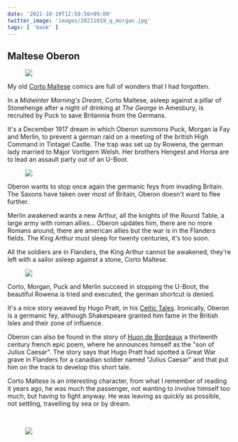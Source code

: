 ```yaml
---
date: '2021-10-19T12:58:56+09:00'
twitter_image: 'images/20211019_q_morgan.jpg'
tags: [ 'book' ]
---
```


## Maltese Oberon

<figure class="right large noborder">
<img src="images/20211019_oberon.jpg" loading="lazy" />
<figcaption>
</figcaption>
</figure>

My old [Corto Maltese](https://en.wikipedia.org/wiki/Corto_Maltese) comics are full of wonders that I had forgotten.

In a _Midwinter Morning's Dream_, Corto Maltese, asleep against a pillar of Stonehenge after a night of drinking at _The George_ in Amesbury, is recruited by Puck to save Britannia from the Germans.

It's a December 1917 dream in which Oberon summons Puck, Morgan la Fay and Merlin, to prevent a german raid on a meeting of the british High Command in Tintagel Castle. The trap was set up by Rowena, the german lady married to Major Vortigern Welsh. Her brothers Hengest and Horsa are to lead an assault party out of an U-Boot.

<figure class="left large noborder">
<img src="images/20211019_morgan.jpg" loading="lazy" />
<figcaption>
</figcaption>
</figure>

Oberon wants to stop once again the germanic feys from invading Britain. The Saxons have taken over most of Britain, Oberon doesn't want to flee further.

Merlin awakened wants a new Arthur, all the knights of the Round Table, a large army with roman allies... Oberon updates him, there are no more Romans around, there are american allies but the war is in the Flanders fields. The King Arthur must sleep for twenty centuries, it's too soon.

All the soldiers are in Flanders, the King Arthur cannot be awakened, they're left with a sailor asleep against a stone, Corto Maltese.

<figure class="right large noborder">
<img src="images/20211019_merlin.jpg" loading="lazy" />
<figcaption>
</figcaption>
</figure>

Corto, Morgan, Puck and Merlin succeed in stopping the U-Boot, the beautiful Rowena is tried and executed, the german shortcut is denied.

It's a nice story weaved by Hugo Pratt, in his [Celtic Tales](https://en.wikipedia.org/wiki/Celtic_Tales_(Corto_Maltese)). Ironically, Oberon is a germanic fey, although Shakespeare granted him fame in the British Isles and their zone of influence.

Oberon can also be found in the story of [Huon de Bordeaux](https://en.wikipedia.org/wiki/Huon_of_Bordeaux) a thirteenth century french epic poem, where he announces himself as the "son of Julius Caesar". The story says that Hugo Pratt had spotted a Great War grave in Flanders for a canadian soldier named "Julius Caesar" and that put him on the track to develop this short tale.

Corto Maltese is an interesting character, from what I remember of reading it years ago, he was much the passenger, not wanting to involve himself too much, but having to fight anyway. He was leaving as quickly as possible, not settling, travelling by sea or by dream.

&nbsp;

<figure class="banner">
<img src="images/20211019_corto.jpg" loading="lazy" />
<figcaption>
</figcaption>
</figure>

